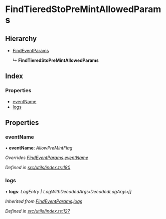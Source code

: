 # FindTieredStoPreMintAllowedParams

## Hierarchy

* [FindEventParams]()

  ↳ **FindTieredStoPreMintAllowedParams**

## Index

### Properties

* [eventName]()
* [logs]()

## Properties

### eventName

• **eventName**: _AllowPreMintFlag_

_Overrides_ [_FindEventParams_]()_._[_eventName_]()

_Defined in_ [_src/utils/index.ts:180_](https://github.com/PolymathNetwork/polymath-sdk/blob/550676f/src/utils/index.ts#L180)

### logs

• **logs**: _LogEntry \| LogWithDecodedArgs‹DecodedLogArgs›\[\]_

_Inherited from_ [_FindEventParams_]()_._[_logs_]()

_Defined in_ [_src/utils/index.ts:127_](https://github.com/PolymathNetwork/polymath-sdk/blob/550676f/src/utils/index.ts#L127)

